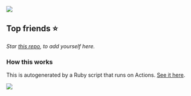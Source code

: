 ![](https://github.com/mscoutermarsh/mscoutermarsh/blob/master/Enter_Mike.gif?raw=true)

## Top <star-count> friends ⭐️
<stars>

*Star [this repo](https://github.com/mscoutermarsh/mscoutermarsh), to add yourself here.*

### How this works
This is autogenerated by a Ruby script that runs on Actions. [See it here](https://github.com/mscoutermarsh/mscoutermarsh).


![](https://github.com/mscoutermarsh/mscoutermarsh/blob/master/teeter.gif?raw=true)
